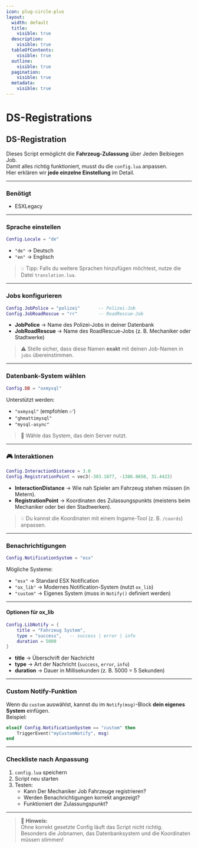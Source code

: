 ```yaml
---
icon: plug-circle-plus
layout:
  width: default
  title:
    visible: true
  description:
    visible: true
  tableOfContents:
    visible: true
  outline:
    visible: true
  pagination:
    visible: true
  metadata:
    visible: true
---
```


# DS-Registrations

## DS-Registration

Dieses Script ermöglicht die **Fahrzeug-Zulassung** über Jeden Beibiegen Job.\
Damit alles richtig funktioniert, musst du die `config.lua` anpassen.\
Hier erklären wir **jede einzelne Einstellung** im Detail.

***

### Benötigt

* ESXLegacy

***

### Sprache einstellen

```lua
Config.Locale = "de"
```

* `"de"` → Deutsch
* `"en"` → Englisch

> 💡 Tipp: Falls du weitere Sprachen hinzufügen möchtest, nutze die Datei `translation.lua`.

***

### Jobs konfigurieren

```lua
Config.JobPolice = "polizei"       -- Polizei-Job
Config.JobRoadRescue = "rr"        -- RoadRescue-Job
```

* **JobPolice** → Name des Polizei-Jobs in deiner Datenbank
* **JobRoadRescue** → Name des RoadRescue-Jobs (z. B. Mechaniker oder Stadtwerke)

> ⚠️ Stelle sicher, dass diese Namen **exakt** mit deinen Job-Namen in `jobs` übereinstimmen.

***

### Datenbank-System wählen

```lua
Config.DB = "oxmysql"
```

Unterstützt werden:

* `"oxmysql"` (empfohlen ✅)
* `"ghmattimysql"`
* `"mysql-async"`

> 🔧 Wähle das System, das dein Server nutzt.

***

### 🎮 Interaktionen

```lua
Config.InteractionDistance = 3.0
Config.RegistrationPoint = vec3(-303.1077, -1386.8650, 31.4423)
```

* **InteractionDistance** → Wie nah Spieler am Fahrzeug stehen müssen (in Metern).
* **RegistrationPoint** → Koordinaten des Zulassungspunkts (meistens beim Mechaniker oder bei den Stadtwerken).

> 💡 Du kannst die Koordinaten mit einem Ingame-Tool (z. B. `/coords`) anpassen.

***

### Benachrichtigungen

```lua
Config.NotificationSystem = "esx" 
```

Mögliche Systeme:

* `"esx"` → Standard ESX Notification
* `"ox_lib"` → Modernes Notification-System (nutzt `ox_lib`)
* `"custom"` → Eigenes System (muss in `Notify()` definiert werden)

***

#### Optionen für ox\_lib

```lua
Config.LibNotify = {
    title = "Fahrzeug System",
    type = "success",   -- success | error | info
    duration = 5000
}
```

* **title** → Überschrift der Nachricht
* **type** → Art der Nachricht (`success`, `error`, `info`)
* **duration** → Dauer in Millisekunden (z. B. 5000 = 5 Sekunden)

***

### Custom Notify-Funktion

Wenn du `custom` auswählst, kannst du im `Notify(msg)`-Block **dein eigenes System** einfügen.\
Beispiel:

```lua
elseif Config.NotificationSystem == "custom" then
    TriggerEvent("myCustomNotify", msg)
end
```

***

### Checkliste nach Anpassung

1. `config.lua` speichern
2. Script neu starten
3. Testen:
   * Kann Der Mechaniker Job Fahrzeuge registrieren?
   * Werden Benachrichtigungen korrekt angezeigt?
   * Funktioniert der Zulassungspunkt?

***

> 🚨 **Hinweis:**\
> Ohne korrekt gesetzte Config läuft das Script nicht richtig.\
> Besonders die Jobnamen, das Datenbanksystem und die Koordinaten müssen stimmen!
